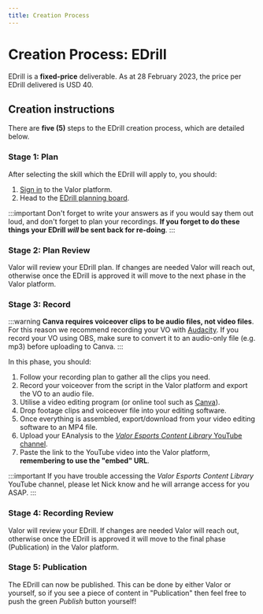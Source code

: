 ```yaml
---
title: Creation Process
---
```


# Creation Process: EDrill

EDrill is a **fixed-price** deliverable. As at 28 February 2023, the price per EDrill delivered is USD 40.

## Creation instructions

There are **five (5)** steps to the EDrill creation process, which are detailed below.

### Stage 1: Plan

After selecting the skill which the EDrill will apply to, you should:

1. [Sign in](https://app.valoresports.com/sign-in) to the Valor platform.
1. Head to the [EDrill planning board](https://app.valoresports.com/content-creation/E_DRILL/prepare/list).

:::important
Don't forget to write your answers as if you would say them out loud, and don't forget to plan your recordings. **If you forget to do these things your EDrill _will_ be sent back for re-doing**.
:::

### Stage 2: Plan Review

Valor will review your EDrill plan. If changes are needed Valor will reach out, otherwise once the EDrill is approved it will move to the next phase in the Valor platform.

### Stage 3: Record

:::warning
**Canva requires voiceover clips to be audio files, not video files**. For this reason we recommend recording your VO with [Audacity](https://www.audacityteam.org/). If you record your VO using OBS, make sure to convert it to an audio-only file (e.g. mp3) before uploading to Canva.
:::

In this phase, you should:

1. Follow your recording plan to gather all the clips you need.
1. Record your voiceover from the script in the Valor platform and export the VO to an audio file.
1. Utilise a video editing program (or online tool such as [Canva](https://www.canva.com/)).
1. Drop footage clips and voiceover file into your editing software.
1. Once everything is assembled, export/download from your video editing software to an MP4 file.
1. Upload your EAnalysis to the [_Valor Esports Content Library_ YouTube channel](https://studio.youtube.com/channel/UCuBq5lmGJjSH0Hi7H3vwA3w).
1. Paste the link to the YouTube video into the Valor platform, **remembering to use the "embed" URL**.

:::important
If you have trouble accessing the _Valor Esports Content Library_ YouTube channel, please let Nick know and he will arrange access for you ASAP.
:::

### Stage 4: Recording Review

Valor will review your EDrill. If changes are needed Valor will reach out, otherwise once the EDrill is approved it will move to the final phase (Publication) in the Valor platform.

### Stage 5: Publication

The EDrill can now be published. This can be done by either Valor or yourself, so if you see a piece of content in "Publication" then feel free to push the green _Publish_ button yourself!
